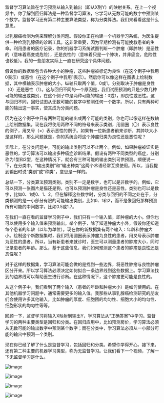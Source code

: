监督学习算法旨在学习预测从输入到输出（即从X到Y）的映射关系。在上一个视频中，你了解到回归算法是一种监督学习算法，它学习从无数可能的数字中预测某个数字。监督学习还有第二种主要算法类型，称为分类算法。我们来看看这是什么意思。

以乳腺癌检测为例来理解分类问题。假设你正在构建一个机器学习系统，为医生提供一种检测乳腺癌的诊断工具。这非常重要，因为早期检测有可能挽救患者的生命。利用患者的医疗记录，你的机器学习系统试图判断一个肿瘤（即肿块）是恶性的（意味着癌变或危险），还是良性的（意味着只是一个肿块，并非癌变，危险性也较低）。我的一些朋友实际上一直在研究这个具体问题。

假设你的数据集包含各种大小的肿瘤，这些肿瘤被标记为良性（在这个例子中我用0表示）或恶性（在这个例子中我用1表示）。然后你可以像这样在图表上绘制数据，其中横轴表示肿瘤的大小，纵轴只取两个值，0或1，分别取决于肿瘤是良性（0）还是恶性（1）。这与回归不同的一个原因是，我们试图预测的只是少数几种可能的输出或类别，在这个例子中是两种可能的输出：0或1，即良性或恶性。这与回归不同，回归试图从无数可能的数字中预测任何一个数字。所以，只有两种可能的输出这一事实，使其成为分类问题。

因为在这个例子中只有两种可能的输出或两个可能的类别，你也可以像这样在数轴上绘制数据集。现在我将使用两种不同的符号来表示类别，用圆圈（〇）表示良性的例子，用叉号（×）表示恶性的例子。如果有一位新患者前来诊断，其肿块大小是这样的，那么问题就是，你的系统会将这个肿瘤归类为良性还是恶性呢？

实际上，在分类问题中，可能的输出类别可以不止两个。例如，如果肿瘤被证实是恶性的，学习算法可以输出多种癌症诊断结果。假设有两种不同类型的癌症，分别称为1型和2型，在这种情况下，就会有三种可能的输出类别可供预测。顺便说一下，在分类中，“输出类别”和“输出种类”这两个术语经常互换使用。所以，当我提到输出时说“类别”或“种类”，意思是一样的。

总结一下，分类算法预测类别。类别不一定是数字，也可以是非数字的。例如，它可以预测一张图片是猫还是狗，也可以预测肿瘤是良性还是恶性。类别也可以是数字，比如0、1或0、1、2。但在解释这些数字时，分类与回归的不同之处在于，分类预测的是一小部分有限的可能输出类别，比如0、1和2，而不是像回归那样预测所有可能的中间数字，比如0.5或1.7。

在我们一直在看的监督学习例子中，我们只有一个输入值，即肿瘤的大小。但你也可以使用多个输入值来预测输出。举个例子，除了知道肿瘤大小外，假设你还知道每个患者的年龄（以年为单位）。现在你的新数据集有两个输入：年龄和肿瘤大小。绘制这个新数据集时，我们将用圆圈表示肿瘤为良性的患者，用叉号表示肿瘤为恶性的患者。所以，当有新患者来就诊时，医生可以测量患者的肿瘤大小，同时记录患者的年龄。那么，基于这些信息，我们如何预测这个患者的肿瘤是良性还是恶性呢？

对于这样的数据集，学习算法可能会做的是找到一些边界，将恶性肿瘤与良性肿瘤区分开来。所以学习算法必须决定如何拟合一条边界线到这些数据上。学习算法找到的边界线可以帮助医生进行诊断。在这种情况下，这个肿瘤更可能是良性的。

从这个例子中，我们看到了两个输入（患者的年龄和肿瘤大小）是如何使用的。在其他机器学习问题中，通常需要更多的输入值。我那些从事乳腺癌检测研究的朋友们会使用许多其他输入，比如肿瘤的厚度、细胞团的均匀性、细胞大小的均匀性、细胞形状的均匀性等等。

回顾一下，监督学习将输入X映射到输出Y，学习算法从“正确答案”中学习。监督学习的两种主要类型是回归和分类。在回归应用中，比如预测房价，学习算法必须从无数可能的输出数字中预测某个数字；而在分类中，学习算法必须从一小部分可能的输出中预测一个类别。

现在你已经了解了什么是监督学习，包括回归和分类。希望你学得开心。接下来，还有第二种主要的机器学习类型，称为无监督学习。让我们看下一个视频，了解一下无监督学习是什么。 


![image](https://github.com/user-attachments/assets/e4524407-ecc1-4dbf-9587-0ab6383cc68f)

![image](https://github.com/user-attachments/assets/4b45cd83-0025-4c13-af03-f7582bf3c0fa)




![image](https://github.com/user-attachments/assets/5583300c-04d3-43ae-bde0-95b65cbef76f)




![image](https://github.com/user-attachments/assets/3bff4c7c-e50a-451f-8337-e5f7224126e8)









